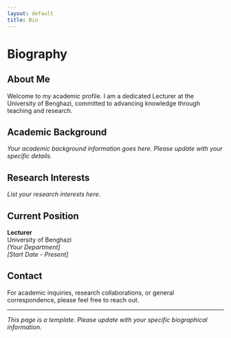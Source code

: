 ```yaml
---
layout: default
title: Bio
---
```


# Biography

## About Me

Welcome to my academic profile. I am a dedicated Lecturer at the University of Benghazi, committed to advancing knowledge through teaching and research.

## Academic Background

*Your academic background information goes here. Please update with your specific details.*

## Research Interests

*List your research interests here.*

## Current Position

**Lecturer**  
University of Benghazi  
*[Your Department]*  
*[Start Date - Present]*

## Contact

For academic inquiries, research collaborations, or general correspondence, please feel free to reach out.

---

*This page is a template. Please update with your specific biographical information.*

